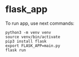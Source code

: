 # flask_app

To run app, use next commands:
```
python3 -m venv venv
source venv/bin/activate
pip3 install flask
export FLASK_APP=main.py
flask run
```
